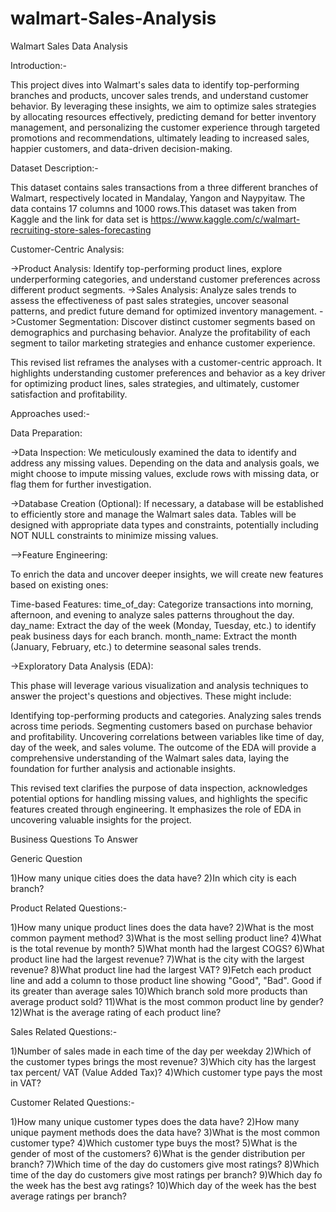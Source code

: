 # walmart-Sales-Analysis

Walmart Sales Data Analysis

Introduction:-

This project dives into Walmart's sales data to identify top-performing branches and products, uncover sales trends, and understand customer behavior. By leveraging these insights, we aim to optimize sales strategies by allocating resources effectively, predicting demand for better inventory management, and personalizing the customer experience through targeted promotions and recommendations, ultimately leading to increased sales, happier customers, and data-driven decision-making.


Dataset Description:-

This dataset contains sales transactions from a three different branches of Walmart, respectively located in Mandalay, Yangon and Naypyitaw. The data contains 17 columns and 1000 rows.This dataset was taken from Kaggle and the link for data set is https://www.kaggle.com/c/walmart-recruiting-store-sales-forecasting




Customer-Centric Analysis:

->Product Analysis: Identify top-performing product lines, explore underperforming categories, and understand customer preferences across different product segments.
->Sales Analysis: Analyze sales trends to assess the effectiveness of past sales strategies, uncover seasonal patterns, and predict future demand for optimized inventory management.
->Customer Segmentation: Discover distinct customer segments based on demographics and purchasing behavior. Analyze the profitability of each segment to tailor marketing strategies and enhance customer experience.


This revised list reframes the analyses with a customer-centric approach. It highlights understanding customer preferences and behavior as a key driver for optimizing product lines, sales strategies, and ultimately, customer satisfaction and profitability.

Approaches used:-

Data Preparation:

->Data Inspection: We meticulously examined the data to identify and address any missing values. Depending on the data and analysis goals, we might choose to impute missing values, exclude rows with missing data, or flag them for further investigation.

->Database Creation (Optional): If necessary, a database will be established to efficiently store and manage the Walmart sales data. Tables will be designed with appropriate data types and constraints, potentially including NOT NULL constraints to minimize missing values.

-->Feature Engineering:

To enrich the data and uncover deeper insights, we will create new features based on existing ones:

Time-based Features:
time_of_day: Categorize transactions into morning, afternoon, and evening to analyze sales patterns throughout the day.
day_name: Extract the day of the week (Monday, Tuesday, etc.) to identify peak business days for each branch.
month_name: Extract the month (January, February, etc.) to determine seasonal sales trends.


->Exploratory Data Analysis (EDA):

This phase will leverage various visualization and analysis techniques to answer the project's questions and objectives. These might include:

Identifying top-performing products and categories.
Analyzing sales trends across time periods.
Segmenting customers based on purchase behavior and profitability.
Uncovering correlations between variables like time of day, day of the week, and sales volume.
The outcome of the EDA will provide a comprehensive understanding of the Walmart sales data, laying the foundation for further analysis and actionable insights.

This revised text clarifies the purpose of data inspection, acknowledges potential options for handling missing values, and highlights the specific features created through engineering. It emphasizes the role of EDA in uncovering valuable insights for the project.



Business Questions To Answer

Generic Question

1)How many unique cities does the data have?
2)In which city is each branch?

Product Related Questions:-

1)How many unique product lines does the data have?
2)What is the most common payment method?
3)What is the most selling product line?
4)What is the total revenue by month?
5)What month had the largest COGS?
6)What product line had the largest revenue?
7)What is the city with the largest revenue?
8)What product line had the largest VAT?
9)Fetch each product line and add a column to those product line showing "Good", "Bad". Good if its greater than average sales
10)Which branch sold more products than average product sold?
11)What is the most common product line by gender?
12)What is the average rating of each product line?

Sales Related Questions:-

1)Number of sales made in each time of the day per weekday
2)Which of the customer types brings the most revenue?
3)Which city has the largest tax percent/ VAT (Value Added Tax)?
4)Which customer type pays the most in VAT?

Customer Related Questions:-

1)How many unique customer types does the data have?
2)How many unique payment methods does the data have?
3)What is the most common customer type?
4)Which customer type buys the most?
5)What is the gender of most of the customers?
6)What is the gender distribution per branch?
7)Which time of the day do customers give most ratings?
8)Which time of the day do customers give most ratings per branch?
9)Which day fo the week has the best avg ratings?
10)Which day of the week has the best average ratings per branch?

